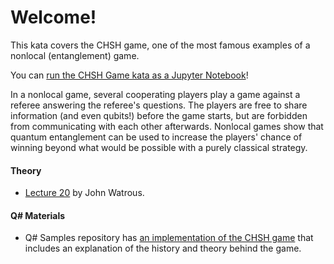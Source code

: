 # Welcome!

This kata covers the CHSH game, one of the most famous examples of a nonlocal
(entanglement) game. 

You can [run the CHSH Game kata as a Jupyter Notebook](https://mybinder.org/v2/gh/Microsoft/QuantumKatas/main?urlpath=/notebooks/CHSHGame%2FCHSHGame.ipynb)!

In a nonlocal game, several cooperating players play a game against a referee answering the referee's questions. The players are free to share information
(and even qubits!) before the game starts, but are forbidden from communicating
with each other afterwards. Nonlocal games show that quantum entanglement can be
used to increase the players' chance of winning beyond what would be possible with a
purely classical strategy.

#### Theory

* [Lecture 20](https://cs.uwaterloo.ca/~watrous/QC-notes/QC-notes.20.pdf) by
  John Watrous.

#### Q# Materials

* Q# Samples repository has [an implementation of the CHSH
  game](https://github.com/microsoft/Quantum/tree/main/samples/algorithms/chsh-game)
  that includes an explanation of the history and theory behind the game.
